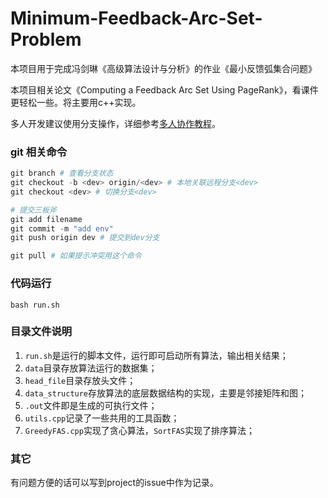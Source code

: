 # Minimum-Feedback-Arc-Set-Problem
本项目用于完成冯剑琳《高级算法设计与分析》的作业《最小反馈弧集合问题》

本项目相关论文《Computing a Feedback Arc Set Using PageRank》，看课件更轻松一些。将主要用c++实现。

多人开发建议使用分支操作，详细参考[多人协作教程](https://www.liaoxuefeng.com/wiki/896043488029600/900375748016320)。

### git 相关命令

```python
git branch # 查看分支状态
git checkout -b <dev> origin/<dev> # 本地关联远程分支<dev>
git checkout <dev> # 切换分支<dev>

# 提交三板斧
git add filename 
git commit -m "add env"
git push origin dev # 提交到dev分支

git pull # 如果提示冲突用这个命令
```

### 代码运行

```
bash run.sh
```

### 目录文件说明

1. ```run.sh```是运行的脚本文件，运行即可启动所有算法，输出相关结果；
2. ```data```目录存放算法运行的数据集；
3. ```head_file```目录存放头文件；
4. ```data_structure```存放算法的底层数据结构的实现，主要是邻接矩阵和图；
5. ```.out```文件即是生成的可执行文件；
6. ```utils.cpp```记录了一些共用的工具函数；
7. ```GreedyFAS.cpp```实现了贪心算法，```SortFAS```实现了排序算法；

### 其它

有问题方便的话可以写到project的issue中作为记录。

